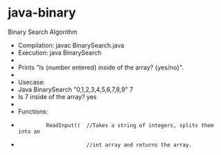 # java-binary
Binary Search Algorithm


 *  Compilation:  javac BinarySearch.java
 *  Execution:    java BinarySearch
 *
 *  Prints "Is {number entered} inside of the array? {yes/no}".
 *
 *  Usecase:
 *  Java BinarySearch "0,1,2,3,4,5,6,7,8,9" 7
 *  Is 7 inside of the array? yes
 *
 *  Functions:
 *              ReadInput()  //Takes a string of integers, splits them into an
 *                           //int array and returns the array.
